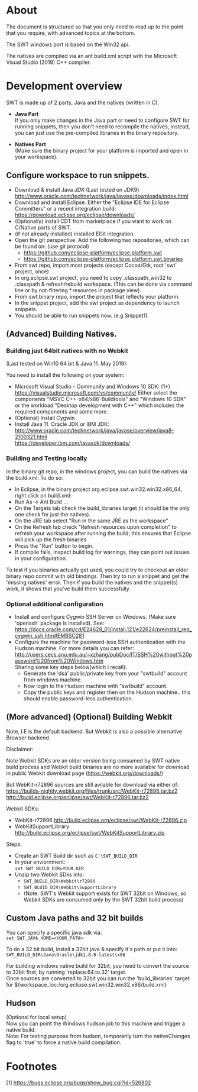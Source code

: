 # About

The document is structured so that you only need to read up to the point that you require, with advanced topics at the bottom.

The SWT windows port is based on the Win32 api.

The natives are compiled via an ant build.xml script with the Microsoft Visual Studio (2019) C++ compiler.

# Development overview
SWT is made up of 2 parts, Java and the natives (written in C).

* **Java Part**  
If you only make changes in the Java part or need to configure SWT for running snippets,
then you don't need to recompile the natives, instead, you can just use the pre-compiled
libraries in the binary repository.

* **Natives Part**  
(Make sure the binary project for your platform is imported and open in your workspace).

## Configure workspace to run snippets.

* Download & install Java *JDK* (Last tested on JDK9) http://www.oracle.com/technetwork/java/javase/downloads/index.html
* Download and install Eclipse. Either the "Eclipse IDE for Eclipse Committers" or a recent integration build:
  https://download.eclipse.org/eclipse/downloads/
* (Optionally) install CDT from marketplace if you want to work on C/Native parts of SWT.
* (if not already installed) installed EGit integration.
* Open the git perspective. Add the following two repositories, which can be found on: (use git protocol)
	- https://github.com/eclipse-platform/eclipse.platform.swt
	- https://github.com/eclipse-platform/eclipse.platform.swt.binaries
* From swt repo, import most projects (except Cocoa/Gtk, root 'swt' project, once)
* In org.eclipse.swt project, you need to copy .classpath_win32 to .classpath  & refresh/rebuild workspace.
  (This can be done via command line or by not-filtering *.resources in package view).
* From swt.binary repo, import the project that reflects your platform.
* In the snippet project, add the swt project as dependency to launch snippets.
* You should be able to run snippets now. (e.g Snippet1).

## (Advanced) Building Natives.

### Building just 64bit natives with no Webkit
(Last tested on Win10 64 bit & Java 11. May 2019):

You need to install the following on your system:  

* Microsoft Visual Studio - Community and Windows 10 SDK:  (1*)
  https://visualstudio.microsoft.com/vs/community/
  Either select the components "MSVC C++-x64/x86-Buildtools" and "Windows 10 SDK"
  or the workload "Desktop development with C++" which includes the required components and some more.
* (Optional) Install Cygwin
* Install Java 11. Oracle JDK or IBM JDK:  
  http://www.oracle.com/technetwork/java/javase/overview/java8-2100321.html  
  https://developer.ibm.com/javasdk/downloads/  

### Building and Testing locally

In the binary git repo, in the windows project, you can build the natives via the build.xml. To do so:  

* In Eclipse, in the binary project org.eclipse.swt.win32.win32.x86_64, right click on build.xml:  
* Run As -> Ant Build ...
* On the Targets tab check the build_libraries target  (it should be the only one check for just the natives).
* On the JRE tab select "Run in the same JRE as the workspace"
* On the Refresh tab check "Refresh resources upon completion" to refresh your workspace after running the build; this ensures that Eclipse will pick up the fresh binaries
* Press the "Run" button to begin.
* If compile fails, inspect build log for warnings, they can point out issues in your configuration.

To test if you binaries actually get used, you could try to checkout an older binary repo commit with old
bindings. Then try to run a snippet and get the 'missing natives' error. Then if you build the natives
and the snippet(s) work, it shows that you've build them successfully.

### Optional additional configuration
* Install and configure Cygwin SSH Server on Windows. (Make sure 'openssh' package is installed).
  See: https://docs.oracle.com/cd/E24628_01/install.121/e22624/preinstall_req_cygwin_ssh.htm#EMBSC281
* Configure the machine for password-less SSH authentication with the Hudson machine.
  For more details you can refer: http://users.cecs.anu.edu.au/~xzhang/pubDoc/IT/SSH%20without%20password%20from%20Windows.htm  
  Sharing some key steps below(which I recall):
  - Generate the 'dsa' public/private key from your "swtbuild" account from windows machine.
  - Now login to the Hudson machine with "swtbuild" account.
  - Copy the public keys and register then on the Hudson machine.. this should enable password-less authentication.
  
## (More advanced) (Optional) Building Webkit
Note, I.E is the default backend. But Webkit is also a possible alternative Browser backend.

Disclaimer:

Note Webkit SDKs are an older version being consumed by SWT native build process and Webkit build binaries are no more available for download in public Webkit download page (https://webkit.org/downloads/)

But WebKit-r72896 sources are still avilable for download via either of:
https://builds-nightly.webkit.org/files/trunk/src/WebKit-r72896.tar.bz2  
http://build.eclipse.org/eclipse/swt/WebKit-r72896.tar.bz2  

Webkit SDKs:  

* WebKit-r72896 http://build.eclipse.org/eclipse/swt/WebKit-r72896.zip
* WebKitSupportLibrary http://build.eclipse.org/eclipse/swt/WebKitSupportLibrary.zip


Steps:  

* Create an SWT Build dir such as `C:\SWT_BUILD_DIR`
* In your enviornment:  
    `set SWT_BUILD_DIR=YOUR.DIR`
* Unzip two Webkit SDks into:  
  - `SWT_BUILD_DIR\Webkit\r72896`  
  - `SWT_BLUID_DIR\Webkit\SupportLibrary`  
  - (Note: SWT's Webkit support exists for SWT 32bit on Windows, so Webkit SDKs are consumed only by the SWT 32bit build process)

## Custom Java paths and 32 bit builds

You can specify a specific java sdk via:  
  `set SWT_JAVA_HOME=<YOUR_PATH>`

To do a 32 bit build, install a 32bit java & specify it's path or put it into:
`SWT_BUILD_DIR\Java\Oracle\jdk1.8.0-latest\x86`

For building windows native build for 32bit, you need to convert the source to 32bit first, by running 'replace.64.to.32' target.  
Once sources are converted to 32bit you can run the 'build_libraries' target for ${workspace_loc:/org.eclipse.swt.win32.win32.x86/build.xml}

## Hudson
(Optional for local setup)  
Now you can point the Windows hudson job to this machine and trigger a native build.  
Note: For testing purpose from hudson, temporarily turn the nativeChanges flag to 'true' to force a native build compilation.

# Footnotes
[1]  https://bugs.eclipse.org/bugs/show_bug.cgi?id=526802



